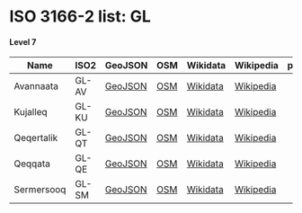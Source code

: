 # ISO 3166-2 list: GL


#### Level 7
Name | ISO2 | GeoJSON | OSM | Wikidata | Wikipedia | population 
--- | --- | --- | --- | --- | --- | --: 
Avannaata | GL-AV | [GeoJSON](../../export/geojson/q7/iso2/GL/GL-AV.geojson) | [OSM](https://www.openstreetmap.org/relation/8514493) | [Wikidata](https://www.wikidata.org/wiki/Q44593409) | [Wikipedia](http://en.wikipedia.org/wiki/en%3AAvannaata) | 10651
Kujalleq | GL-KU | [GeoJSON](../../export/geojson/q7/iso2/GL/GL-KU.geojson) | [OSM](https://www.openstreetmap.org/relation/8512366) | [Wikidata](https://www.wikidata.org/wiki/Q478813) | [Wikipedia](http://en.wikipedia.org/wiki/en%3AKujalleq) | 6811
Qeqertalik | GL-QT | [GeoJSON](../../export/geojson/q7/iso2/GL/GL-QT.geojson) | [OSM](https://www.openstreetmap.org/relation/8514395) | [Wikidata](https://www.wikidata.org/wiki/Q44593337) | [Wikipedia](http://en.wikipedia.org/wiki/en%3AQeqertalik) | 6504
Qeqqata | GL-QE | [GeoJSON](../../export/geojson/q7/iso2/GL/GL-QE.geojson) | [OSM](https://www.openstreetmap.org/relation/8514368) | [Wikidata](https://www.wikidata.org/wiki/Q476233) | [Wikipedia](http://en.wikipedia.org/wiki/en%3AQeqqata) | 9423
Sermersooq | GL-SM | [GeoJSON](../../export/geojson/q7/iso2/GL/GL-SM.geojson) | [OSM](https://www.openstreetmap.org/relation/8515166) | [Wikidata](https://www.wikidata.org/wiki/Q695387) | [Wikipedia](http://en.wikipedia.org/wiki/en%3ASermersooq) | 22480
